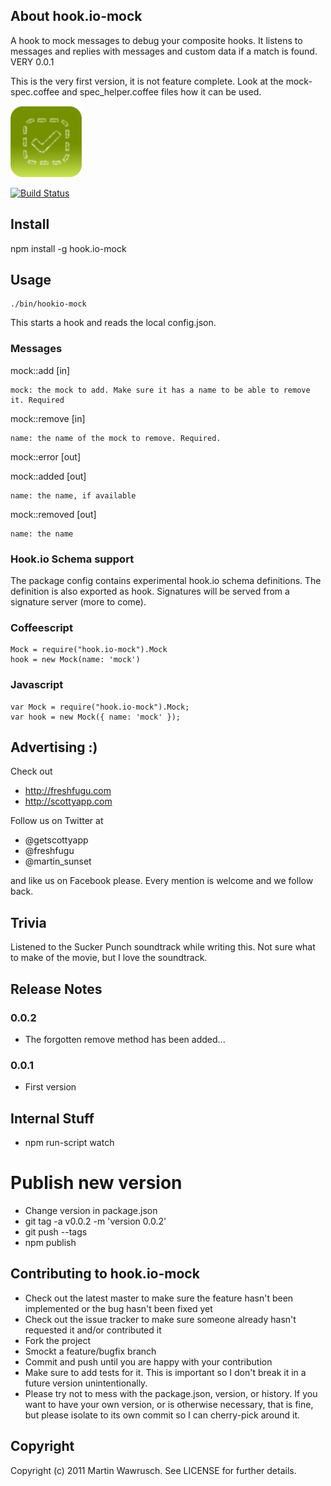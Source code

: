 ## About hook.io-mock

A hook to mock messages to debug your composite hooks. It listens to messages and replies with messages and custom data if a match is found. VERY 0.0.1

This is the very first version, it is not feature complete. Look at the mock-spec.coffee and spec_helper.coffee files how it can be used.

![Mock Icon](http://github.com/scottyapp/hook.io-mock/raw/master/assets/mock114x114.png)

[![Build Status](https://secure.travis-ci.org/scottyapp/hook.io-mock.png)](http://travis-ci.org/scottyapp/hook.io-mock.png)


## Install

npm install -g hook.io-mock

## Usage

	./bin/hookio-mock 

This starts a hook and reads the local config.json. 

### Messages

mock::add [in]

	mock: the mock to add. Make sure it has a name to be able to remove it. Required

mock::remove [in]

	name: the name of the mock to remove. Required.

mock::error [out]


mock::added [out]

	name: the name, if available

mock::removed [out]

	name: the name
	
### Hook.io Schema support 

The package config contains experimental hook.io schema definitions. The definition is also exported as hook. Signatures will be served from a signature server (more to come).

### Coffeescript

	Mock = require("hook.io-mock").Mock
	hook = new Mock(name: 'mock')
 
### Javascript

	var Mock = require("hook.io-mock").Mock;
	var hook = new Mock({ name: 'mock' });

## Advertising :)

Check out 

* http://freshfugu.com 
* http://scottyapp.com

Follow us on Twitter at 

* @getscottyapp
* @freshfugu 
* @martin_sunset

and like us on Facebook please. Every mention is welcome and we follow back.

## Trivia

Listened to the Sucker Punch soundtrack while writing this. Not sure what to make of the movie, but I love the soundtrack.

## Release Notes

### 0.0.2

* The forgotten remove method has been added...

### 0.0.1

* First version

## Internal Stuff

* npm run-script watch

# Publish new version

* Change version in package.json
* git tag -a v0.0.2 -m 'version 0.0.2'
* git push --tags
* npm publish

## Contributing to hook.io-mock
 
* Check out the latest master to make sure the feature hasn't been implemented or the bug hasn't been fixed yet
* Check out the issue tracker to make sure someone already hasn't requested it and/or contributed it
* Fork the project
* Smockt a feature/bugfix branch
* Commit and push until you are happy with your contribution
* Make sure to add tests for it. This is important so I don't break it in a future version unintentionally.
* Please try not to mess with the package.json, version, or history. If you want to have your own version, or is otherwise necessary, that is fine, but please isolate to its own commit so I can cherry-pick around it.

## Copyright

Copyright (c) 2011 Martin Wawrusch. See LICENSE for
further details.


